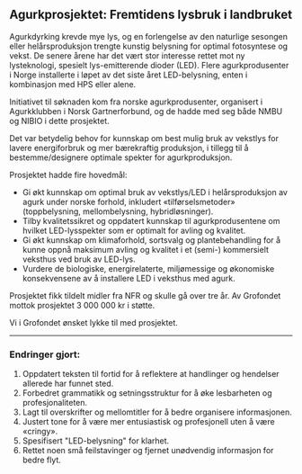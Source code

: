 ## Agurkprosjektet: Fremtidens lysbruk i landbruket

Agurkdyrking krevde mye lys, og en forlengelse av den naturlige sesongen eller helårsproduksjon trengte kunstig belysning for optimal fotosyntese og vekst. De senere årene har det vært stor interesse rettet mot ny lysteknologi, spesielt lys-emitterende dioder (LED). Flere agurkprodusenter i Norge installerte i løpet av det siste året LED-belysning, enten i kombinasjon med HPS eller alene.

Initiativet til søknaden kom fra norske agurkprodusenter, organisert i Agurkklubben i Norsk Gartnerforbund, og de hadde med seg både NMBU og NIBIO i dette prosjektet.

Det var betydelig behov for kunnskap om best mulig bruk av vekstlys for lavere energiforbruk og mer bærekraftig produksjon, i tillegg til å bestemme/designere optimale spekter for agurkproduksjon.

Prosjektet hadde fire hovedmål:

* Gi økt kunnskap om optimal bruk av vekstlys/LED i helårsproduksjon av agurk under norske forhold, inkludert «tilførselsmetoder» (toppbelysning, mellombelysning, hybridløsninger).
* Tilby kvalitetssikret og oppdatert kunnskap til agurkprodusentene om hvilket LED-lysspekter som er optimalt for avling og kvalitet.
* Gi økt kunnskap om klimaforhold, sortsvalg og plantebehandling for å kunne oppnå maksimum avling og kvalitet i et (semi-) kommersielt veksthus ved bruk av LED-lys.
* Vurdere de biologiske, energirelaterte, miljømessige og økonomiske konsekvensene av å installere LED i veksthus med agurk.

Prosjektet fikk tildelt midler fra NFR og skulle gå over tre år. Av Grofondet mottok prosjektet 3 000 000 kr i støtte.

Vi i Grofondet ønsket lykke til med prosjektet.

---

### Endringer gjort:
1. Oppdatert teksten til fortid for å reflektere at handlinger og hendelser allerede har funnet sted.
2. Forbedret grammatikk og setningsstruktur for å øke lesbarheten og profesjonaliteten.
3. Lagt til overskrifter og mellomtitler for å bedre organisere informasjonen.
4. Justert tone for å være mer entusiastisk og profesjonell uten å være «cringy».
5. Spesifisert "LED-belysning" for klarhet.
6. Rettet noen små feilstavinger og fjernet unødvendig informasjon for bedre flyt.